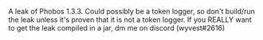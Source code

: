 A leak of Phobos 1.3.3.
Could possibly be a token logger, so don't build/run the leak unless it's proven that it is not a token logger.
If you REALLY want to get the leak compiled in a jar, dm me on discord (wyvest#2616)
